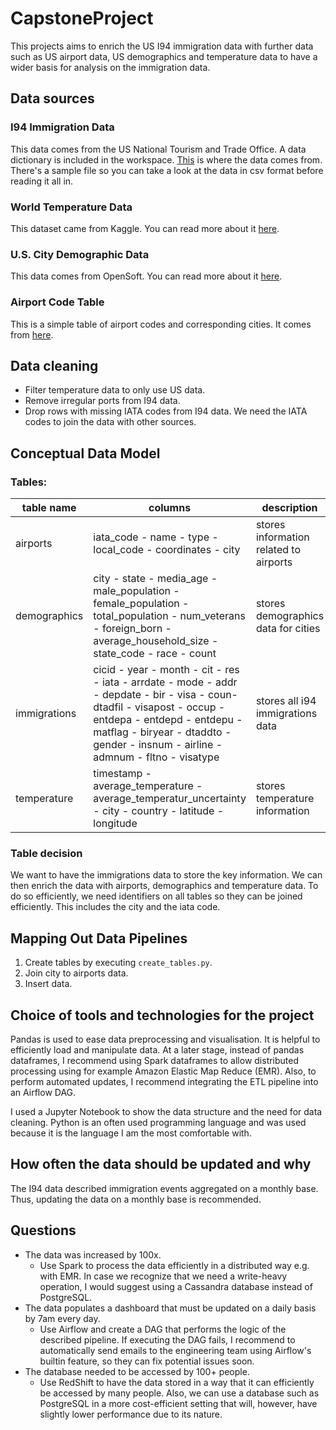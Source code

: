 # CapstoneProject

This projects aims to enrich the US I94 immigration data with further data such as US airport data, US demographics and temperature data to have a wider basis for analysis on the immigration data.

## Data sources

### I94 Immigration Data
This data comes from the US National Tourism and Trade Office. A data dictionary is included in the workspace. [This](https://travel.trade.gov/research/reports/i94/historical/2016.html) is where the data comes from. There's a sample file so you can take a look at the data in csv format before reading it all in.

### World Temperature Data
This dataset came from Kaggle. You can read more about it [here](https://www.kaggle.com/berkeleyearth/climate-change-earth-surface-temperature-data).

### U.S. City Demographic Data
This data comes from OpenSoft. You can read more about it [here](https://public.opendatasoft.com/explore/dataset/us-cities-demographics/export/).

### Airport Code Table
This is a simple table of airport codes and corresponding cities. It comes from [here](https://datahub.io/core/airport-codes#data).

## Data cleaning

* Filter temperature data to only use US data.
* Remove irregular ports from I94 data.
* Drop rows with missing IATA codes from I94 data. We need the IATA codes to join the data with other sources.

## Conceptual Data Model

### Tables:
| table name | columns | description | type |
| ------- | ---------- | ----------- | ---- |
| airports | iata_code - name - type - local_code - coordinates - city | stores information related to airports | dimension table |
| demographics | city - state - media_age - male_population - female_population - total_population - num_veterans - foreign_born - average_household_size - state_code - race - count | stores demographics data for cities | dimension table |
| immigrations | cicid - year - month - cit - res - iata - arrdate - mode - addr - depdate - bir - visa - coun- dtadfil - visapost - occup - entdepa - entdepd - entdepu - matflag - biryear - dtaddto - gender - insnum - airline - admnum - fltno - visatype | stores all i94 immigrations data | fact table |
| temperature | timestamp - average_temperature - average_temperatur_uncertainty - city - country - latitude - longitude | stores temperature information | dimension table |

### Table decision

We want to have the immigrations data to store the key information. We can then enrich the data with airports, demographics and temperature data. To do so efficiently, we need identifiers on all tables so they can be joined efficiently. This includes the city and the iata code.

## Mapping Out Data Pipelines

1. Create tables by executing `create_tables.py`.
2. Join city to airports data.
3. Insert data.

## Choice of tools and technologies for the project

Pandas is used to ease data preprocessing and visualisation. It is helpful to efficiently load and manipulate data. At a later stage, instead of pandas dataframes, I recommend using Spark dataframes to allow distributed processing using for example Amazon Elastic Map Reduce (EMR). Also, to perform automated updates, I recommend integrating the ETL pipeline into an Airflow DAG.

I used a Jupyter Notebook to show the data structure and the need for data cleaning. Python is an often used programming language and was used because it is the language I am the most comfortable with.

## How often the data should be updated and why

The I94 data described immigration events aggregated on a monthly base. Thus, updating the data on a monthly base is recommended.

## Questions
* The data was increased by 100x.
  * Use Spark to process the data efficiently in a distributed way e.g. with EMR. In case we recognize that we need a write-heavy operation, I would suggest using a Cassandra database instead of PostgreSQL.
* The data populates a dashboard that must be updated on a daily basis by 7am every day.
  * Use Airflow and create a DAG that performs the logic of the described pipeline. If executing the DAG fails, I recommend to automatically send emails to the engineering team using Airflow's builtin feature, so they can fix potential issues soon.
* The database needed to be accessed by 100+ people.
  * Use RedShift to have the data stored in a way that it can efficiently be accessed by many people. Also, we can use a database such as PostgreSQL in a more cost-efficient setting that will, however, have slightly lower performance due to its nature.

